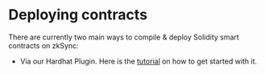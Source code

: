 # Deploying contracts

There are currently two main ways to compile & deploy Solidity smart contracts on zkSync:

- Via our Hardhat Plugin. Here is the [tutorial](./../../api/hardhat/getting-started.md) on how to get started with it.
